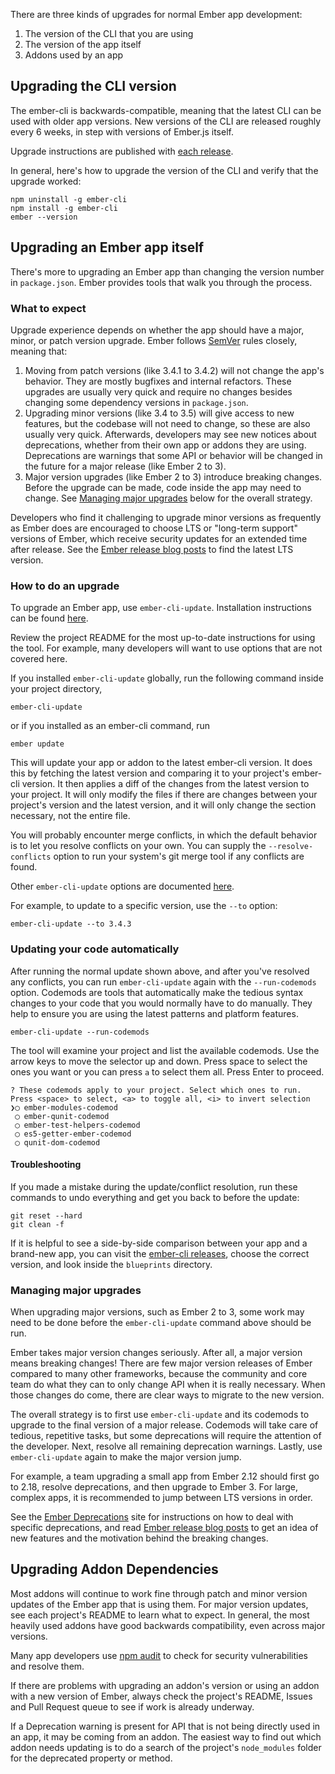 There are three kinds of upgrades for normal Ember app development:

1. The version of the CLI that you are using
2. The version of the app itself
3. Addons used by an app

## Upgrading the CLI version

The ember-cli is backwards-compatible, meaning that the latest CLI can be used with older app versions. New versions of the CLI are released roughly every 6 weeks, in step with versions of Ember.js itself.

Upgrade instructions are published with [each release](https://github.com/ember-cli/ember-cli/releases).

In general, here's how to upgrade the version of the CLI and verify that the upgrade worked:

```shell
npm uninstall -g ember-cli
npm install -g ember-cli
ember --version
```

## Upgrading an Ember app itself

There's more to upgrading an Ember app than changing the version number in `package.json`. Ember provides tools that walk you through the process.

### What to expect

Upgrade experience depends on whether the app should have a major, minor, or patch version upgrade. Ember follows [SemVer](https://semver.org/) rules closely, meaning that:

1. Moving from patch versions (like 3.4.1 to 3.4.2) will not change the app's behavior. They are mostly bugfixes and internal refactors. These upgrades are usually very quick and require no changes besides changing some dependency versions in `package.json`.
2. Upgrading minor versions (like 3.4 to 3.5) will give access to new features, but the codebase will not need to change, so these are also usually very quick. Afterwards, developers may see new notices about deprecations, whether from their own app or addons they are using. Deprecations are warnings that some API or behavior will be changed in the future for a major release (like Ember 2 to 3).
2. Major version upgrades (like Ember 2 to 3) introduce breaking changes. Before the upgrade can be made, code inside the app may need to change. See [Managing major upgrades](#managing-major-upgrades) below for the overall strategy.

Developers who find it challenging to upgrade minor versions as frequently as Ember does are encouraged to choose LTS or "long-term support" versions of Ember, which receive security updates for an extended time after release.
See the [Ember release blog posts](https://www.emberjs.com/blog/tags/releases.html) to find the latest LTS version.

### How to do an upgrade

To upgrade an Ember app, use `ember-cli-update`. Installation instructions can be found [here](https://github.com/ember-cli/ember-cli-update#installation).

Review the project README for the most up-to-date instructions for using the tool. For example, many developers will want to use options that are not covered here.

If you installed `ember-cli-update` globally, run the following command inside your project directory,

```shell
ember-cli-update
```

or if you installed as an ember-cli command, run

```shell
ember update
```

This will update your app or addon to the latest ember-cli version. It does this by fetching the latest version and comparing it to your project's ember-cli version. It then applies a diff of the changes from the latest version to your project. It will only modify the files if there are changes between your project's version and the latest version, and it will only change the section necessary, not the entire file.

You will probably encounter merge conflicts, in which the default behavior is to let you resolve conflicts on your own. You can supply the `--resolve-conflicts` option to run your system's git merge tool if any conflicts are found.

Other `ember-cli-update` options are documented [here](https://github.com/ember-cli/ember-cli-update#options).

For example, to update to a specific version, use the `--to` option:
```shell
ember-cli-update --to 3.4.3
```

### Updating your code automatically

After running the normal update shown above, and after you've resolved any conflicts,
you can run `ember-cli-update` again with the `--run-codemods` option.
Codemods are tools that automatically make the tedious syntax changes to your code that
you would normally have to do manually.
They help to ensure you are using the latest patterns and platform features.

```shell
ember-cli-update --run-codemods
```
The tool will examine your project and list the available codemods.
Use the arrow keys to move the selector up and down. Press space to select the ones you want
or you can press `a` to select them all. Press Enter to proceed.

```shell
? These codemods apply to your project. Select which ones to run.
Press <space> to select, <a> to toggle all, <i> to invert selection
❯◯ ember-modules-codemod
 ◯ ember-qunit-codemod
 ◯ ember-test-helpers-codemod
 ◯ es5-getter-ember-codemod
 ◯ qunit-dom-codemod
```


#### Troubleshooting
If you made a mistake during the update/conflict resolution, run these commands to undo everything and get you back to before the update:

```shell
git reset --hard
git clean -f
```

If it is helpful to see a side-by-side comparison between your app and a brand-new app, you can visit the [ember-cli releases](https://github.com/ember-cli/ember-cli/releases), choose the correct version, and look inside the `blueprints` directory.

### Managing major upgrades

When upgrading major versions, such as Ember 2 to 3, some work may need to be done before the `ember-cli-update` command above should be run.

Ember takes major version changes seriously. After all, a major version means breaking changes! There are few major version releases of Ember compared to many other frameworks, because the community and core team do what they can to only change API when it is really necessary. When those changes do come, there are clear ways to migrate to the new version.

The overall strategy is to first use `ember-cli-update` and its codemods to upgrade to the final version of a major release. Codemods will take care of tedious, repetitive tasks, but some deprecations will require the attention of the developer. Next, resolve all remaining deprecation warnings. Lastly, use `ember-cli-update` again to make the major version jump.

For example, a team upgrading a small app from Ember 2.12 should first go to 2.18, resolve deprecations, and then upgrade to Ember 3. For large, complex apps, it is recommended to jump between LTS versions in order.

See the [Ember Deprecations](https://www.emberjs.com/deprecations/) site for instructions on how to deal with specific deprecations, and read [Ember release blog posts](https://www.emberjs.com/blog/tags/releases.html) to get an idea of new features and the motivation behind the breaking changes.

## Upgrading Addon Dependencies

Most addons will continue to work fine through patch and minor version updates of the Ember app that is using them. For major version updates, see each project's README to learn what to expect. In general, the most heavily used addons have good backwards compatibility, even across major versions.

Many app developers use [npm audit](https://docs.npmjs.com/auditing-package-dependencies-for-security-vulnerabilities) to check for security vulnerabilities and resolve them.

If there are problems with upgrading an addon's version or using an addon with a new version of Ember, always check the project's README, Issues and Pull Request queue to see if work is already underway.

If a Deprecation warning is present for API that is not being directly used in an app, it may be coming from an addon. The easiest way to find out which addon needs updating is to do a search of the project's `node_modules` folder for the deprecated property or method.
